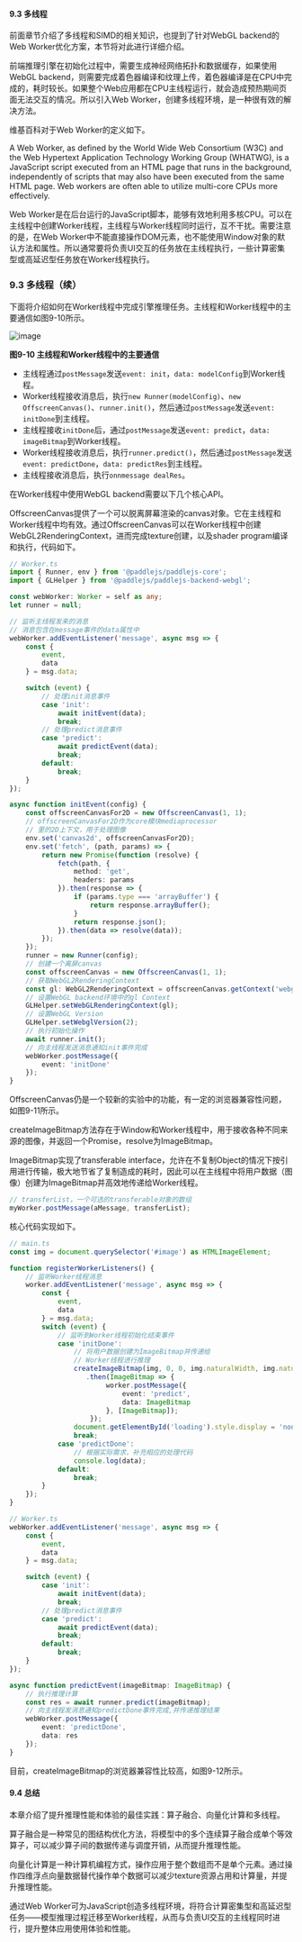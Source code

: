 
#### 9.3 多线程
前面章节介绍了多线程和SIMD的相关知识，也提到了针对WebGL backend的Web Worker优化方案，本节将对此进行详细介绍。

前端推理引擎在初始化过程中，需要生成神经网络拓扑和数据缓存，如果使用WebGL backend，则需要完成着色器编译和纹理上传，着色器编译是在CPU中完成的，耗时较长。如果整个Web应用都在CPU主线程运行，就会造成预热期间页面无法交互的情况。所以引入Web Worker，创建多线程环境，是一种很有效的解决方法。

维基百科对于Web Worker的定义如下。

A Web Worker, as defined by the World Wide Web Consortium (W3C) and the Web Hypertext Application Technology Working Group (WHATWG), is a JavaScript script executed from an HTML page that runs in the background, independently of scripts that may also have been executed from the same HTML page. Web workers are often able to utilize multi-core CPUs more effectively.

Web Worker是在后台运行的JavaScript脚本，能够有效地利用多核CPU。可以在主线程中创建Worker线程，主线程与Worker线程同时运行，互不干扰。需要注意的是，在Web Worker中不能直接操作DOM元素，也不能使用Window对象的默认方法和属性。所以通常要将负责UI交互的任务放在主线程执行，一些计算密集型或高延迟型任务放在Worker线程执行。

### 9.3 多线程（续）
下面将介绍如何在Worker线程中完成引擎推理任务。主线程和Worker线程中的主要通信如图9-10所示。

![image](https://github.com/user-attachments/assets/ae84284c-da1e-46f7-824b-655b54a8e216)


**图9-10 主线程和Worker线程中的主要通信**
 - 主线程通过`postMessage`发送`event: init`，`data: modelConfig`到Worker线程。
 - Worker线程接收消息后，执行`new Runner(modelConfig)`、`new OffscreenCanvas()`、`runner.init()`，然后通过`postMessage`发送`event: initDone`到主线程。
 - 主线程接收`initDone`后，通过`postMessage`发送`event: predict`，`data: imageBitmap`到Worker线程。
 - Worker线程接收消息后，执行`runner.predict()`，然后通过`postMessage`发送`event: predictDone`，`data: predictRes`到主线程。
 - 主线程接收消息后，执行`onnmessage dealRes`。

在Worker线程中使用WebGL backend需要以下几个核心API。

OffscreenCanvas提供了一个可以脱离屏幕渲染的canvas对象。它在主线程和Worker线程中均有效。通过OffscreenCanvas可以在Worker线程中创建WebGL2RenderingContext，进而完成texture创建，以及shader program编译和执行，代码如下。
```typescript
// Worker.ts
import { Runner, env } from '@paddlejs/paddlejs-core';
import { GLHelper } from '@paddlejs/paddlejs-backend-webgl';

const webWorker: Worker = self as any;
let runner = null;

// 监听主线程发来的消息
// 消息包含在message事件的data属性中
webWorker.addEventListener('message', async msg => {
    const {
        event,
        data
    } = msg.data;

    switch (event) {
        // 处理init消息事件
        case 'init':
            await initEvent(data);
            break;
        // 处理predict消息事件
        case 'predict':
            await predictEvent(data);
            break;
        default:
            break;
    }
});

async function initEvent(config) {
    const offscreenCanvasFor2D = new OffscreenCanvas(1, 1);
    // offscreenCanvasFor2D作为core模块mediaprocessor
    // 里的2D上下文，用于处理图像
    env.set('canvas2d', offscreenCanvasFor2D);
    env.set('fetch', (path, params) => {
        return new Promise(function (resolve) {
            fetch(path, {
                method: 'get',
                headers: params
            }).then(response => {
                if (params.type === 'arrayBuffer') {
                    return response.arrayBuffer();
                }
                return response.json();
            }).then(data => resolve(data));
        });
    });
    runner = new Runner(config);
    // 创建一个离屏canvas
    const offscreenCanvas = new OffscreenCanvas(1, 1);
    // 获取WebGL2RenderingContext
    const gl: WebGL2RenderingContext = offscreenCanvas.getContext('webgl2', WEBGL_ATTRIBUTES);
    // 设置WebGL backend环境中的gl Context
    GLHelper.setWebGLRenderingContext(gl);
    // 设置WebGL Version
    GLHelper.setWebglVersion(2);
    // 执行初始化操作
    await runner.init();
    // 向主线程发送消息通知init事件完成
    webWorker.postMessage({
        event: 'initDone'
    });
}
```
OffscreenCanvas仍是一个较新的实验中的功能，有一定的浏览器兼容性问题，如图9-11所示。

createImageBitmap方法存在于Window和Worker线程中，用于接收各种不同来源的图像，并返回一个Promise，resolve为ImageBitmap。

ImageBitmap实现了transferable interface，允许在不复制Object的情况下按引用进行传输，极大地节省了复制造成的耗时，因此可以在主线程中将用户数据（图像）创建为ImageBitmap并高效地传递给Worker线程。

```typescript
// transferList，一个可选的transferable对象的数组
myWorker.postMessage(aMessage, transferList);
```
核心代码实现如下。

```typescript
// main.ts
const img = document.querySelector('#image') as HTMLImageElement;

function registerWorkerListeners() {
    // 监听Worker线程消息
    worker.addEventListener('message', async msg => {
        const {
            event,
            data
        } = msg.data;
        switch (event) {
            // 监听到Worker线程初始化结束事件
            case 'initDone':
                // 将用户数据创建为ImageBitmap并传递给
                // Worker线程进行推理
                createImageBitmap(img, 0, 0, img.naturalWidth, img.naturalHeight)
                   .then(ImageBitmap => {
                        worker.postMessage({
                            event: 'predict',
                            data: ImageBitmap
                        }, [ImageBitmap]);
                    });
                document.getElementById('loading').style.display = 'none';
                break;
            case 'predictDone':
                // 根据实际需求，补充相应的处理代码
                console.log(data);
            default:
                break;
        }
    });
}
```


```typescript
// Worker.ts
webWorker.addEventListener('message', async msg => {
    const {
        event,
        data
    } = msg.data;

    switch (event) {
        case 'init':
            await initEvent(data);
            break;
        // 处理predict消息事件
        case 'predict':
            await predictEvent(data);
            break;
        default:
            break;
    }
});

async function predictEvent(imageBitmap: ImageBitmap) {
    // 执行推理计算
    const res = await runner.predict(imageBitmap);
    // 向主线程发消息通知predictDone事件完成,并传递推理结果
    webWorker.postMessage({
        event: 'predictDone',
        data: res
    });
}
```
目前，createImageBitmap的浏览器兼容性比较高，如图9-12所示。

#### 9.4 总结
本章介绍了提升推理性能和体验的最佳实践：算子融合、向量化计算和多线程。

算子融合是一种常见的图结构优化方法，将模型中的多个连续算子融合成单个等效算子，可以减少算子间的数据传递与调度开销，从而提升推理性能。

向量化计算是一种计算机编程方式，操作应用于整个数组而不是单个元素。通过操作四维浮点向量数据替代操作单个数据可以减少texture资源占用和计算量，并提升推理性能。

通过Web Worker可为JavaScript创造多线程环境，将符合计算密集型和高延迟型任务——模型推理过程迁移至Worker线程，从而与负责UI交互的主线程同时进行，提升整体应用使用体验和性能。 

